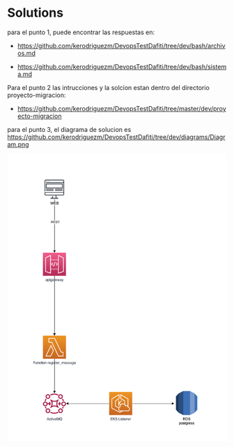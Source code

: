 # Solutions

para el punto 1, puede encontrar las respuestas en:
- https://github.com/kerodriguezm/DevopsTestDafiti/tree/dev/bash/archivos.md

- https://github.com/kerodriguezm/DevopsTestDafiti/tree/dev/bash/sistema.md

Para el punto 2 las intrucciones y la solcion estan dentro del directorio  proyecto-migracion:

- https://github.com/kerodriguezm/DevopsTestDafiti/tree/master/dev/proyecto-migracion

para el punto 3, el diagrama de solucion es https://github.com/kerodriguezm/DevopsTestDafiti/tree/dev/diagrams/Diagram.png

![alt text](https://github.com/kerodriguezm/DevopsTestDafiti/blob/dev/diagrams/Diagrama.png)

